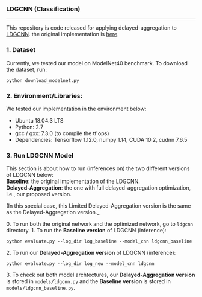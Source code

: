 ### LDGCNN (Classification)
------------
This repository is code released for applying delayed-aggregation to [LDGCNN](https://arxiv.org/pdf/1904.10014.pdf). the original implementation is [here](https://github.com/KuangenZhang/ldgcnn). 

### 1. Dataset 
Currently, we tested our model on ModelNet40 benchmark. To download the dataset, run: 
```
python download_modelnet.py
``` 
### 2. Environment/Libraries: 
We tested our implementation in the environment below:
-   Ubuntu 18.04.3 LTS
-   Python: 2.7 <br>
- gcc / gxx: 7.3.0 (to compile the tf ops)
-   Dependencies: Tensorflow 1.12.0, numpy 1.14, CUDA 10.2, cudnn 7.6.5

### 3. Run LDGCNN Model

This section is about how to run (inferences on) the two different versions of LDGCNN below: <br>
**Baseline**: the original implementation of the LDGCNN. <br>
**Delayed-Aggregation**: the one with full delayed-aggregation optimization, i.e., our proposed version. <br>

(In this special case, this Limited Delayed-Aggregation version is the same as the Delayed-Aggregation version._

0\. To run both the original network and the optimized network, go to `ldgcnn` directory.
1\. To run the **Baseline version** of LDGCNN (inference):
```
python evaluate.py --log_dir log_baseline --model_cnn ldgcnn_baseline
```

2\. To run our **Delayed-Aggregation version** of LDGCNN (inference):
```
python evaluate.py --log_dir log_new --model_cnn ldgcnn
```

3\. To check out both model archtectures, our **Delayed-Aggregation version** is stored in `models/ldgcnn.py` and the **Baseline version** is stored in `models/ldgcnn_baseline.py`.


